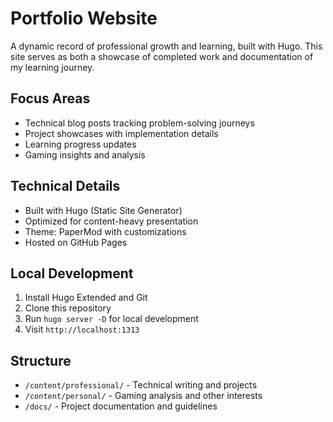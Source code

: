 # Portfolio Website

A dynamic record of professional growth and learning, built with Hugo. This site serves as both a showcase of completed work and documentation of my learning journey.

## Focus Areas

- Technical blog posts tracking problem-solving journeys
- Project showcases with implementation details
- Learning progress updates
- Gaming insights and analysis

## Technical Details

- Built with Hugo (Static Site Generator)
- Optimized for content-heavy presentation
- Theme: PaperMod with customizations
- Hosted on GitHub Pages

## Local Development

1. Install Hugo Extended and Git
2. Clone this repository
3. Run `hugo server -D` for local development
4. Visit `http://localhost:1313`

## Structure

- `/content/professional/` - Technical writing and projects
- `/content/personal/` - Gaming analysis and other interests
- `/docs/` - Project documentation and guidelines